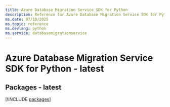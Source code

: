 ```yaml
---
title: Azure Database Migration Service SDK for Python
description: Reference for Azure Database Migration Service SDK for Python
ms.date: 07/10/2025
ms.topic: reference
ms.devlang: python
ms.service: databasemigrationservice
---
```

# Azure Database Migration Service SDK for Python - latest
## Packages - latest
[!INCLUDE [packages](database-migration-service-index.md)]
